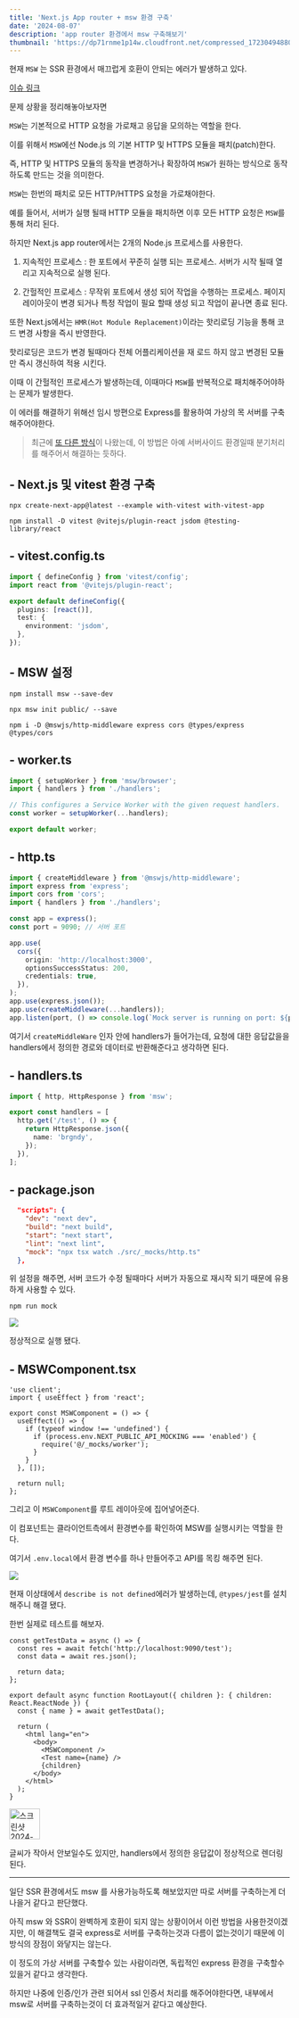 ```yaml
---
title: 'Next.js App router + msw 환경 구축'
date: '2024-08-07'
description: 'app router 환경에서 msw 구축해보기'
thumbnail: 'https://dp71rnme1p14w.cloudfront.net/compressed_1723049488085-Next.js-app-router-msw-.png'
---
```


현재 `MSW` 는 SSR 환경에서 매끄럽게 호환이 안되는 에러가 발생하고 있다.

[이슈 링크](https://github.com/mswjs/msw/issues/1644)

문제 상황을 정리해놓아보자면

`MSW`는 기본적으로 HTTP 요청을 가로채고 응답을 모의하는 역할을 한다.

이를 위해서 `MSW`에선 Node.js 의 기본 HTTP 및 HTTPS 모듈을 패치(patch)한다.

즉, HTTP 및 HTTPS 모듈의 동작을 변경하거나 확장하여 `MSW`가 원하는 방식으로 동작하도록 만드는 것을 의미한다.

`MSW`는 한번의 패치로 모든 HTTP/HTTPS 요청을 가로채야한다.

예를 들어서, 서버가 실행 될때 HTTP 모듈을 패치하면 이후 모든 HTTP 요청은 `MSW`를 통해 처리 된다.

하지만 Next.js app router에서는 2개의 Node.js 프로세스를 사용한다.

1. 지속적인 프로세스 : 한 포트에서 꾸준히 실행 되는 프로세스. 서버가 시작 될때 열리고 지속적으로 실행 된다.

2. 간헐적인 프로세스 : 무작위 포트에서 생성 되어 작업을 수행하는 프로세스. 페이지 레이아웃이 변경 되거나 특정 작업이 필요 할때 생성 되고 작업이 끝나면 종료 된다.

또한 Next.js에서는 `HMR(Hot Module Replacement)`이라는 핫리로딩 기능을 통해 코드 변경 사항을 즉시 반영한다.

핫리로딩은 코드가 변경 될때마다 전체 어플리케이션을 재 로드 하지 않고 변경된 모듈만 즉시 갱신하여 적용 시킨다.

이때 이 간헐적인 프로세스가 발생하는데, 이때마다 `MSW`를 반복적으로 패치해주어야하는 문제가 발생한다.

이 에러를 해결하기 위해선 임시 방편으로 Express를 활용하여 가상의 목 서버를 구축해주어야한다.

> 최근에 [또 다른 방식](https://github.com/mswjs/examples/pull/101)이 나왔는데, 이 방법은 아예 서버사이드 환경일때 분기처리를 해주어서 해결하는 듯하다.

## - Next.js 및 vitest 환경 구축

```
npx create-next-app@latest --example with-vitest with-vitest-app
```

```
npm install -D vitest @vitejs/plugin-react jsdom @testing-library/react
```

## - vitest.config.ts

```ts
import { defineConfig } from 'vitest/config';
import react from '@vitejs/plugin-react';

export default defineConfig({
  plugins: [react()],
  test: {
    environment: 'jsdom',
  },
});
```

## - MSW 설정

```
npm install msw --save-dev
```

```
npx msw init public/ --save
```

```
npm i -D @mswjs/http-middleware express cors @types/express @types/cors
```

## - worker.ts

```ts
import { setupWorker } from 'msw/browser';
import { handlers } from './handlers';

// This configures a Service Worker with the given request handlers.
const worker = setupWorker(...handlers);

export default worker;
```

## - http.ts

```ts
import { createMiddleware } from '@mswjs/http-middleware';
import express from 'express';
import cors from 'cors';
import { handlers } from './handlers';

const app = express();
const port = 9090; // 서버 포트

app.use(
  cors({
    origin: 'http://localhost:3000',
    optionsSuccessStatus: 200,
    credentials: true,
  }),
);
app.use(express.json());
app.use(createMiddleware(...handlers));
app.listen(port, () => console.log(`Mock server is running on port: ${port}`));
```

여기서 `createMiddleWare` 인자 안에 handlers가 들어가는데, 요청에 대한 응답값을을 handlers에서 정의한 경로와 데이터로 반환해준다고 생각하면 된다.

## - handlers.ts

```ts
import { http, HttpResponse } from 'msw';

export const handlers = [
  http.get('/test', () => {
    return HttpResponse.json({
      name: 'brgndy',
    });
  }),
];
```

## - package.json

```json
  "scripts": {
    "dev": "next dev",
    "build": "next build",
    "start": "next start",
    "lint": "next lint",
    "mock": "npx tsx watch ./src/_mocks/http.ts"
  },
```

위 설정을 해주면, 서버 코드가 수정 될때마다 서버가 자동으로 재시작 되기 때문에 유용하게 사용할 수 있다.

```
npm run mock
```

![](https://dp71rnme1p14w.cloudfront.net/compressed_1719563107880--2024-06-28-5.25.04.png)

정상적으로 실행 됐다.

## - MSWComponent.tsx

```tsx
'use client';
import { useEffect } from 'react';

export const MSWComponent = () => {
  useEffect(() => {
    if (typeof window !== 'undefined') {
      if (process.env.NEXT_PUBLIC_API_MOCKING === 'enabled') {
        require('@/_mocks/worker');
      }
    }
  }, []);

  return null;
};
```

그리고 이 `MSWComponent`를 루트 레이아웃에 집어넣어준다.

이 컴포넌트는 클라이언트측에서 환경변수를 확인하여 MSW를 실행시키는 역할을 한다.

여기서 `.env.local`에서 환경 변수를 하나 만들어주고 API를 목킹 해주면 된다.

![](https://dp71rnme1p14w.cloudfront.net/compressed_1719563236243--2024-06-28-5.27.11.png)

현재 이상태에서 `describe is not defined`에러가 발생하는데, `@types/jest`를 설치해주니 해결 됐다.

한번 실제로 테스트를 해보자.

```tsx
const getTestData = async () => {
  const res = await fetch('http://localhost:9090/test');
  const data = await res.json();

  return data;
};

export default async function RootLayout({ children }: { children: React.ReactNode }) {
  const { name } = await getTestData();

  return (
    <html lang="en">
      <body>
        <MSWComponent />
        <Test name={name} />
        {children}
      </body>
    </html>
  );
}
```

<img width="55" alt="스크린샷 2024-08-08 오전 1 16 11" src="https://github.com/user-attachments/assets/6f230d6f-1e7b-46eb-a85e-67a63368c642">

글씨가 작아서 안보일수도 있지만, handlers에서 정의한 응답값이 정상적으로 렌더링 된다.

---

일단 SSR 환경에서도 msw 를 사용가능하도록 해보았지만 따로 서버를 구축하는게 더 나을거 같다고 판단했다.

아직 msw 와 SSR이 완벽하게 호환이 되지 않는 상황이어서 이런 방법을 사용한것이겠지만, 이 해결책도 결국 express로 서버를 구축하는것과 다름이 없는것이기 때문에 이 방식의 장점이 와닿지는 않는다.

이 정도의 가상 서버를 구축할수 있는 사람이라면, 독립적인 express 환경을 구축할수 있을거 같다고 생각한다.

하지만 나중에 인증/인가 관련 되어서 ssl 인증서 처리를 해주어야한다면, 내부에서 msw로 서버를 구축하는것이 더 효과적일거 같다고 예상한다.
